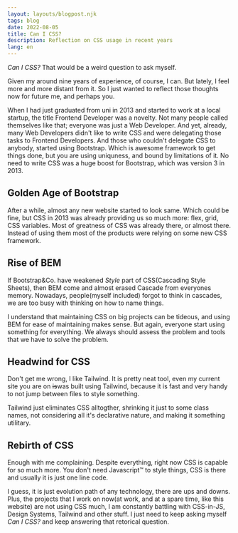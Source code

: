 ```yaml
---
layout: layouts/blogpost.njk
tags: blog
date: 2022-08-05
title: Can I CSS?
description: Reflection on CSS usage in recent years
lang: en
---
```


_Can I CSS?_ That would be a weird question to ask myself.

Given my around nine years of experience, of course, I can. But lately, I feel more and more distant from it. So I just wanted to reflect those thoughts now for future me, and perhaps you.

When I had just graduated from uni in 2013 and started to work at a local startup, the title Frontend Developer was a novelty. Not many people called themselves like that; everyone was just a Web Developer. And yet, already, many Web Developers didn't like to write CSS and were delegating those tasks to Frontend Developers. And those who couldn't delegate CSS to anybody, started using Bootstrap. Which is awesome framework to get things done, but you are using uniquness, and bound by limitations of it. No need to write CSS was a huge boost for Bootstrap, which was version 3 in 2013.

## Golden Age of Bootstrap

After a while, almost any new website started to look same. Which could be fine, but CSS in 2013 was already providing us so much more: flex, grid, CSS variables. Most of greatness of CSS was already there, or almost there. Instead of using them most of the products were relying on some new CSS framework.

## Rise of BEM

If Bootstrap&amp;Co. have weakened _Style_ part of CSS(Cascading Style Sheets), then BEM come and almost erased Cascade from everyones memory. Nowadays, people(myself included) forgot to think in cascades, we are too busy with thinking on how to name things.

I understand that maintaining CSS on big projects can be tideous, and using BEM for ease of maintaining makes sense. But again, everyone start using something for everything. We always should assess the problem and tools that we have to solve the problem.

## Headwind for CSS

Don't get me wrong, I like Tailwind. It is pretty neat tool, even my current site you are on ~~is~~was built using Tailwind, because it is fast and very handy to not jump between files to style something.

Tailwind just eliminates CSS alltogther, shrinking it just to some class names, not considering all it's declarative nature, and making it something utilitary.

## Rebirth of CSS

Enough with me complaining. Despite everything, right now CSS is capable for so much more. You don't need Javascript™ to style things, CSS is there and usually it is just one line code.

I guess, it is just evolution path of any technology, there are ups and downs. Plus, the projects that I work on now(at work, and at a spare time, like this website) are not using CSS much, I am constantly battling with CSS-in-JS, Design Systems, Tailwind and other stuff. I just need to keep asking myself _Can I CSS?_ and keep answering that retorical question.
